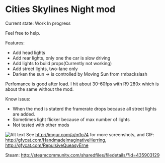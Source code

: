 # Cities Skylines Night mod

Current state: Work In progress

Feel free to help.

Features:
- Add head lights
- Add rear lights, only one the car is slow driving
- Add lights to build props(Currently not working)
- Add street lights, two-lane only
- Darken the sun -> is controlled by Moving Sun from rmbackslash

Perfomance is good after load. I hit about 30-60fps with R9 280x which is about the same without the mod.


Know issus:
- When the mod is staterd the framerate drops because all street lights are added.
- Sometimes light flicker because of max number of lights
- Not tested with other mods

![Alt text](http://i.imgur.com/COr4l34.jpg "Screenshot")
See http://imgur.com/a/m1o74 for more screenshots, and GIF: http://gfycat.com/HandmadeImaginativeHerring, http://gfycat.com/RepulsiveQueasyErne

Steam: http://steamcommunity.com/sharedfiles/filedetails/?id=435903129
